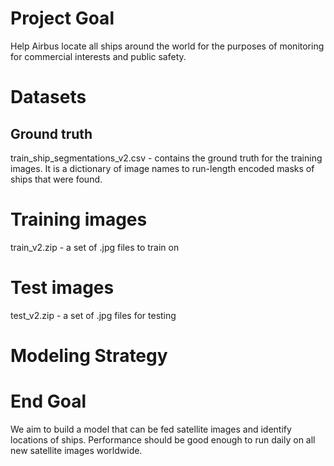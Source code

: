 # Project Goal
Help Airbus locate all ships around the world for the purposes of monitoring for commercial interests and public safety.

# Datasets
## Ground truth
train_ship_segmentations_v2.csv - contains the ground truth for the training images. It is a dictionary of image names to run-length encoded masks of ships that were found.

# Training images
train_v2.zip - a set of .jpg files to train on

# Test images
test_v2.zip - a set of .jpg files for testing

# Modeling Strategy


# End Goal
We aim to build a model that can be fed satellite images and identify locations of ships. Performance should be good enough to run daily on all new satellite images worldwide.

